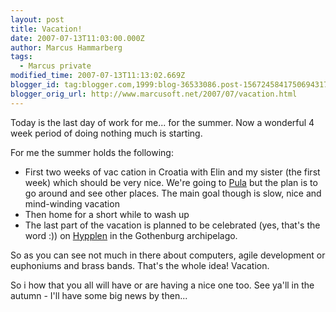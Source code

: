 ```yaml
---
layout: post
title: Vacation!
date: 2007-07-13T11:03:00.000Z
author: Marcus Hammarberg
tags:
  - Marcus private
modified_time: 2007-07-13T11:13:02.669Z
blogger_id: tag:blogger.com,1999:blog-36533086.post-1567245841750694317
blogger_orig_url: http://www.marcusoft.net/2007/07/vacation.html
---
```


Today is the last day of work for me... for the summer. Now a wonderful
4 week period of doing nothing much is starting.

For me the summer holds the following:

-   First two weeks of vac cation in Croatia with Elin and my sister
    (the first week) which should be very nice. We're going to
    [Pula](http://www.mapquest.com/maps/map.adp?city=Pula&state=&country=croatia&size=big)
    but the plan is to go around and see other places. The main goal
    though is slow, nice and mind-winding vacation
-   Then home for a short while to wash up
-   The last part of the vacation is planned to be celebrated (yes,
    that's the word :)) on
    [Hypplen](http://www.hitta.se/ViewDetailsPlace.aspx?SearchType=4&wflWhite=1a1b&wflPink=4a&vad=&var=aspev%e4gen&StreetNumberId=102148838)
    in the Gothenburg archipelago.

So as you can see not much in there about computers, agile development
or euphoniums and brass bands. That's the whole idea! Vacation.

So i how that you all will have or are having a nice one too. See ya'll
in the autumn - I'll have some big news by then...
